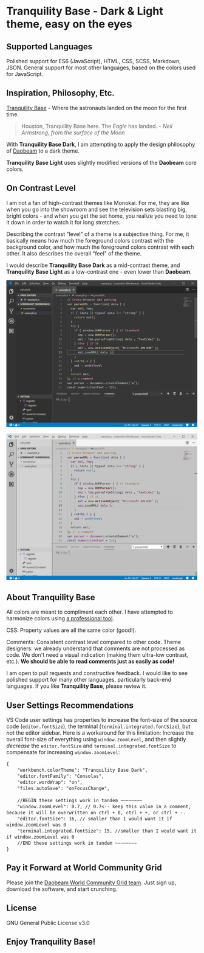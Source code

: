 # Tranquility Base - Dark & Light theme, easy on the eyes

## Supported Languages 
Polished support for ES6 (JavaScript), HTML, CSS, SCSS, Markdown, JSON. General support for most other languages, based on the colors used for JavaScript.

## Inspiration, Philosophy, Etc.
[Tranquility Base][1] - Where the astronauts landed on the moon for the first time.

> Houston, Tranquility Base here. The _Eagle_ has landed. _- Neil Armstrong, from the surface of the Moon_

With **Tranquility Base Dark**, I am attempting to apply the design philosophy of [Daobeam][2] to a dark theme.

**Tranquility Base Light** uses slightly modified versions of the **Daobeam** core colors.

## On Contrast Level
I am not a fan of high-contrast themes like Monokai. For me, they are like when you go into the showroom and see the television sets blasting big, bright colors - and when you get the set home, you realize you need to tone it down in order to watch it for long stretches.

Describing the contrast "level" of a theme is a subjective thing. For me, it basically means how much the foreground colors contrast with the background color, and how much the foreground colors contrast with each other. It also describes the overall "feel" of the theme.

I would describe **Tranquility Base Dark** as a mid-contrast theme, and **Tranquility Base Light** as a low-contrast one - even lower than **Daobeam**.

!["Full Editor Screenshot of dark theme"][6]

!["Full Editor Screenshot of light theme"][8]

## About **Tranquility Base**
All colors are meant to compliment each other. I have attempted to harmonize colors using [a professional tool][0].

CSS: Property values are all the same color (good!).

Comments: Consistent contrast level compared to other code. Theme designers: we already understand that comments are not processed as code. We don't need a visual indication (making them ultra-low contrast, etc.). **We should be able to read comments just as easily as code!**

I am open to pull requests and constructive feedback. I would like to see polished support for many other languages, particularly back-end languages. If you like **Tranquility Base**, please review it.

## User Settings Recommendations
VS Code user settings has properties to increase the font-size of the source code (`editor.fontSize`), the terminal (`terminal.integrated.fontSize`), but *not* the editor sidebar. Here is a workaround for this limitation: Increase the overall font-size of everything using `window.zoomLevel`, and then slightly *decrease* the `editor.fontSize` and `terminal.integrated.fontSize` to compensate for increasing `window.zoomLevel`:

```
{
    "workbench.colorTheme": "Tranquility Base Dark",
    "editor.fontFamily": "Consolas",
    "editor.wordWrap": "on",
    "files.autoSave": "onFocusChange",
    
    //BEGIN these settings work in tandem ~~~~~~~~
    "window.zoomLevel": 0.7, // 0.7<-- keep this value in a comment, because it will be overwritten on ctrl + 0, ctrl + +, or ctrl + -.
    "editor.fontSize": 16, // smaller than I would want it if window.zoomLevel was 0
    "terminal.integrated.fontSize": 15, //smaller than I would want it if window.zoomLevel was 0
    //END these settings work in tandem ~~~~~~~~    
}
```
## Pay it Forward at World Community Grid
Please join the [Daobeam World Community Grid team](https://join.worldcommunitygrid.org?teamId=RF7TGV6H72). Just sign up, download the software, and start crunching.

## License
GNU General Public License v3.0

## Enjoy **Tranquility Base**!

[0]:https://www.sessions.edu/color-calculator/

[1]:https://en.wikipedia.org/wiki/Tranquility_Base

[2]:https://marketplace.visualstudio.com/items?itemName=mike-flanigan.Daobeam

[3]:http://www.kippura.org/zenburnpage/

[6]:https://raw.githubusercontent.com/76784/tranquility-base/master/screenshots/full-editor.png

[7]:https://join.worldcommunitygrid.org?teamId=RF7TGV6H72

[8]:https://raw.githubusercontent.com/76784/tranquility-base/master/screenshots/full-editor-light.png
